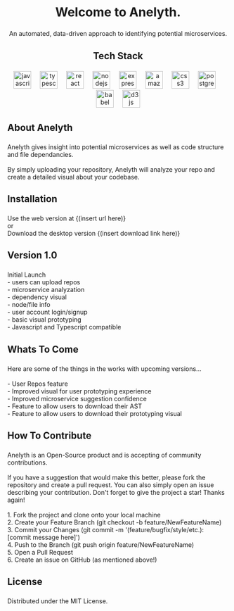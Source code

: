 <h1 align="center">Welcome to Anelyth.</h1>

###

<p align="center">An automated, data-driven approach to identifying potential microservices.</p>

###

<h2 align="center">Tech Stack</h2>

###

<div align="center">
  <img src="https://img.shields.io/badge/JavaScript-F7DF1E?logo=javascript&logoColor=black&style=for-the-badge" height="40" alt="javascript logo"  />
  <img width="12" />
  <img src="https://img.shields.io/badge/TypeScript-3178C6?logo=typescript&logoColor=white&style=for-the-badge" height="40" alt="typescript logo"  />
  <img width="12" />
  <img src="https://img.shields.io/badge/React-61DAFB?logo=react&logoColor=black&style=for-the-badge" height="40" alt="react logo"  />
  <img width="12" />
  <img src="https://img.shields.io/badge/Node.js-339933?logo=nodedotjs&logoColor=white&style=for-the-badge" height="40" alt="nodejs logo"  />
  <img width="12" />
  <img src="https://img.shields.io/badge/Express-000000?logo=express&logoColor=white&style=for-the-badge" height="40" alt="express logo"  />
  <img width="12" />
  <img src="https://img.shields.io/badge/Amazon AWS-232F3E?logo=amazonaws&logoColor=white&style=for-the-badge" height="40" alt="amazonwebservices logo"  />
  <img width="12" />
  <img src="https://img.shields.io/badge/CSS3-1572B6?logo=css3&logoColor=white&style=for-the-badge" height="40" alt="css3 logo"  />
  <img width="12" />
  <img src="https://img.shields.io/badge/PostgreSQL-4169E1?logo=postgresql&logoColor=white&style=for-the-badge" height="40" alt="postgresql logo"  />
  <img width="12" />
  <img src="https://img.shields.io/badge/Babel-F9DC3E?logo=babel&logoColor=black&style=for-the-badge" height="40" alt="babel logo"  />
  <img width="12" />
  <img src="https://img.shields.io/badge/D3.js-F9A03C?logo=d3dotjs&logoColor=black&style=for-the-badge" height="40" alt="d3js logo"  />
</div>

###

<h2 align="left">About Anelyth</h2>

###

<p align="left">Anelyth gives insight into potential microservices as well as code structure and file dependancies.<br><br>By simply uploading your repository, Anelyth will analyze your repo and create a detailed visual about your codebase.</p>

###

<h2 align="left">Installation</h2>

###

<p align="left">Use the web version at {(insert url here)}<br>or <br>Download the desktop version {(insert download link here)}</p>

###

<h2 align="left">Version 1.0</h2>

###

<p align="left">Initial Launch<br>- users can upload repos<br>- microservice analyzation<br>- dependency visual<br>- node/file info<br>- user account login/signup<br>- basic visual prototyping<br>- Javascript and Typescript compatible</p>

###

<h2 align="left">Whats To Come</h2>

###

<p align="left">Here are some of the things in the works with upcoming versions...<br><br>- User Repos feature<br>- Improved visual for user prototyping experience<br>- Improved microservice suggestion confidence<br>- Feature to allow users to download their AST<br>- Feature to allow users to download their prototyping visual</p>

###

<h2 align="left">How To Contribute</h2>

###

<p align="left">Anelyth is an Open-Source product and is accepting of community contributions.<br><br>If you have a suggestion that would make this better, please fork the repository and create a pull request. You can also simply open an issue describing your contribution. Don't forget to give the project a star! Thanks again!<br><br>  1. Fork the project and clone onto your local machine<br>  2. Create your Feature Branch (git checkout -b feature/NewFeatureName)<br>  3. Commit your Changes (git commit -m '(feature/bugfix/style/etc.): [commit message here]')<br>  4. Push to the Branch (git push origin feature/NewFeatureName)<br>  5. Open a Pull Request<br>  6. Create an issue on GitHub (as mentioned above!)</p>

###

<h2 align="left">License</h2>

###

<p align="left">Distributed under the MIT License.</p>

###
